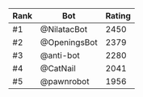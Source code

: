 Rank|Bot|Rating
---|---|---
#1|@NilatacBot|2450
#2|@OpeningsBot|2379
#3|@anti-bot|2280
#4|@CatNail|2041
#5|@pawnrobot|1956
